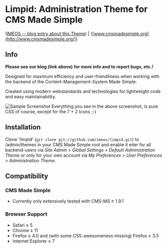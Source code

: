 # Limpid: Administration Theme for CMS Made Simple
([IMEOS -- blog entry about this Theme](http://www.imeos.com/blog/limpid-admin-theme-for-cms-made-simple/)) | ([www.cmsmadesimple.org](http://www.cmsmadesimple.org/))


## Info

**Please see our blog (link above) for more info and to report bugs, etc.!**

Designed for maximum efficiency and user-friendliness when working with the backend of the Content-Management-System Made Simple.

Created using modern webstandards and technologies for lightweight code and easy maintainability.

![Sample Screenshot](http://stuff.imeos.com/persistent/limpid.png)
Everything you see in the above screenshot, is pure CSS of course, except for the 7 + 2 Icons ;-)

## Installation

Clone 'limpid' (`git clone git://github.com/imeos/limpid.git`) to /admin/themes in your CMS Made Simple root and enable it eiter for all backend-users via *Site Admin* > *Global Settings* > *Default Administration Theme* or only for your own account via *My Preferences* > *User Preferences* > *Administration Theme*.

## Compatibility

### CMS Made Simple

- Currently only extensively tested with CMS-MS ≥ 1.9.1

### Browser Support

- Safari ≥ 5
- Chrome ≥ 11
- Firefox ≥ 4.0 and (with some CSS-awesomeness missing) Firefox ≥ 3.5
- Internet Explorer ≥ 7

